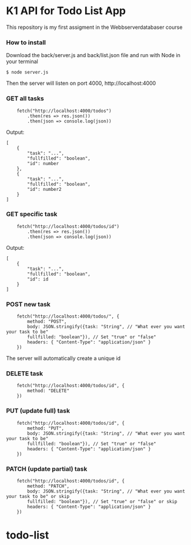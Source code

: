 # K1 API for Todo List App

This repository is my first assigment in the Webbserverdatabaser course

### How to install

Download the back/server.js and back/list.json file and run with Node in your terminal 

```
$ node server.js
```

Then the server will listen on port 4000, 
http://localhost:4000

### GET all tasks

```JS
    fetch("http://localhost:4000/todos")
        .then(res => res.json())
        .then(json => console.log(json))

```
Output:
```
[
	{
		"task": "...",
		"fullfilled": "boolean",
		"id": number
	},
	{
		"task": "...",
		"fullfilled": "boolean",
		"id": number2
	}
]
```

### GET specific task

```JS
    fetch("http://localhost:4000/todos/id")
        .then(res => res.json())
        .then(json => console.log(json))
```
Output:
```
[
	{
		"task": "...",
		"fullfilled": "boolean",
		"id": id
	}
]
```
### POST new task

```JS
    fetch("http://localhost:4000/todos/", {
        method: "POST",
        body: JSON.stringify({task: "String", // "What ever you want your task to be"
        fullfilled: "boolean"}), // Set "true" or "false"
        headers: { "Content-Type": "application/json" }
    })
```
The server will automatically create a unique id

### DELETE task

```JS
    fetch("http://localhost:4000/todos/id", {
        method: "DELETE"
    })
```
### PUT (update full) task

```JS
    fetch("http://localhost:4000/todos/id", {
        method: "PUT",
        body: JSON.stringify({task: "String", // "What ever you want your task to be"
        fullfilled: "boolean"}), // Set "true" or "false"
        headers: { "Content-Type": "application/json" }
    })
```
### PATCH (update partial) task

```JS
    fetch("http://localhost:4000/todos/id", {
        method: "PATCH",
        body: JSON.stringify({task: "String", // "What ever you want your task to be" or skip
        fullfilled: "boolean"}), // Set "true" or "false" or skip
        headers: { "Content-Type": "application/json" }
    })
```


# todo-list
